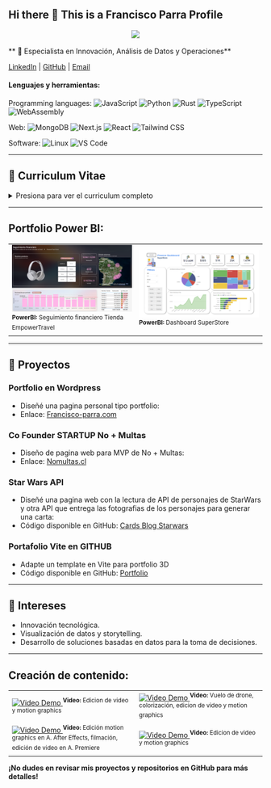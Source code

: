 ## Hi there 👋 This is a Francisco Parra Profile
<p align="center">
  <img src="https://readme-typing-svg.herokuapp.com?color=0366d6&lines=Hello+World!;Bienvenido+a+mi+perfil+de+GitHub!;Innovación+y+Análisis+de+Datos!" />
</p>

** 🚀 Especialista en Innovación, Análisis de Datos y Operaciones**  

[LinkedIn](https://www.linkedin.com/in/francisco-parra-hermosilla/) | [GitHub](https://github.com/fjparrah/) | [Email](mailto:fjparrah@gmail.com)  

<h4 align="left">Lenguajes y herramientas:</h4>

Programming languages:
![JavaScript](https://img.shields.io/badge/JavaScript-F7DF1E?logo=javascript&logoColor=black&style=for-the-badge)
![Python](https://img.shields.io/badge/Python-3776AB?logo=python&logoColor=white&style=for-the-badge)
![Rust](https://img.shields.io/badge/Rust-000000?logo=rust&logoColor=white&style=for-the-badge)
![TypeScript](https://img.shields.io/badge/TypeScript-3178C6?logo=typescript&logoColor=white&style=for-the-badge)
![WebAssembly](https://img.shields.io/badge/WebAssembly-654FF0?logo=webassembly&logoColor=white&style=for-the-badge)

Web:
![MongoDB](https://img.shields.io/badge/MongoDB-47A248?logo=mongodb&logoColor=white&style=for-the-badge)
![Next.js](https://img.shields.io/badge/Next.js-000000?logo=next.js&logoColor=white&style=for-the-badge)
![React](https://img.shields.io/badge/React-61DAFB?logo=react&logoColor=black&style=for-the-badge)
![Tailwind CSS](https://img.shields.io/badge/Tailwind_CSS-06B6D4?logo=tailwindcss&logoColor=white&style=for-the-badge)

Software:
![Linux](https://img.shields.io/badge/Linux-FCC624?logo=Linux&logoColor=black&style=for-the-badge)
![VS Code](https://img.shields.io/badge/VSCode-007ACC?logo=visualstudiocode&logoColor=white&style=for-the-badge)

<!--
<p>
<a href="https://code.visualstudio.com/" target="_blank"> <img src="https://cdn.jsdelivr.net/gh/devicons/devicon/icons/vscode/vscode-original.svg" alt="css3" width="40" height="40"/> </a> 
<a href="https://developer.mozilla.org/es/docs/Glossary/HTML5" target="_blank"> <img src="https://cdn.jsdelivr.net/gh/devicons/devicon/icons/html5/html5-original.svg" alt="css3" width="40" height="40"/> </a> 
<a href="https://www.w3schools.com/css/" target="_blank"> <img src="https://raw.githubusercontent.com/devicons/devicon/master/icons/css3/css3-original-wordmark.svg" alt="css3" width="40" height="40"/> </a> 
<a href="https://firebase.google.com/" target="_blank"> <img src="https://www.vectorlogo.zone/logos/firebase/firebase-icon.svg" alt="firebase" width="40" height="40"/> </a> 
<a href="https://developer.mozilla.org/en-US/docs/Web/JavaScript" target="_blank"> <img src="https://raw.githubusercontent.com/devicons/devicon/master/icons/javascript/javascript-original.svg" alt="javascript" width="40" height="40"/> </a> 
<a href="https://www.linux.org/" target="_blank"> <img src="https://raw.githubusercontent.com/devicons/devicon/master/icons/linux/linux-original.svg" alt="linux" width="40" height="40"/> </a> 
<a href="https://www.mongodb.com/" target="_blank"> <img src="https://raw.githubusercontent.com/devicons/devicon/master/icons/mongodb/mongodb-original-wordmark.svg" alt="mongodb" width="40" height="40"/> </a> 
<a href="https://www.mysql.com/" target="_blank"> <img src="https://raw.githubusercontent.com/devicons/devicon/master/icons/mysql/mysql-original-wordmark.svg" alt="mysql" width="40" height="40"/> </a> 
<a href="https://www.nginx.com" target="_blank"> <img src="https://raw.githubusercontent.com/devicons/devicon/master/icons/nginx/nginx-original.svg" alt="nginx" width="40" height="40"/> </a> 
<a href="https://nodejs.org" target="_blank"> <img src="https://raw.githubusercontent.com/devicons/devicon/master/icons/nodejs/nodejs-original-wordmark.svg" alt="nodejs" width="40" height="40"/> </a> 
<a href="https://www.postgresql.org" target="_blank"> <img src="https://raw.githubusercontent.com/devicons/devicon/master/icons/postgresql/postgresql-original-wordmark.svg" alt="postgresql" width="40" height="40"/> </a> 
<a href="https://www.python.org" target="_blank"> <img src="https://raw.githubusercontent.com/devicons/devicon/master/icons/python/python-original.svg" alt="python" width="40" height="40"/> </a> 
<a href="https://reactjs.org/" target="_blank"> <img src="https://raw.githubusercontent.com/devicons/devicon/master/icons/react/react-original-wordmark.svg" alt="react" width="40" height="40"/> </a>  <a href="https://vuejs.org/" target="_blank"> <img src="https://raw.githubusercontent.com/devicons/devicon/master/icons/vuejs/vuejs-original-wordmark.svg" alt="vuejs" width="40" height="40"/> </a>
<a href="https://webpack.js.org" target="_blank"> <img src="https://raw.githubusercontent.com/devicons/devicon/d00d0969292a6569d45b06d3f350f463a0107b0d/icons/webpack/webpack-original-wordmark.svg" alt="webpack" width="40" height="40"/> </a> 
<a href="https://github.com/" target="_blank"> <img src="https://user-images.githubusercontent.com/3369400/139448065-39a229ba-4b06-434b-bc67-616e2ed80c8f.png" alt="webpack" width="40" height="40"/> </a>
<a href="https://www.microsoft.com/es-es/power-platform/products/power-bi" target="_blank"> <img src="https://github.com/user-attachments/assets/8138b220-63c4-4d07-86f1-8c77929155fa" alt="webpack" width="40" height="40"/> </a></p>


 
<p align="center">
<img src="https://media.giphy.com/media/13HgwGsXF0aiGY/giphy.gif" width="400" alt="Working on Data">  
</p>
-->

---

## 💼 **Curriculum Vitae**  

<details>
<summary>Presiona para ver el curriculum completo</summary>  
  
### **Líder de Innovación y Tecnología**  
**Somacor Chile S.A.** (Marzo 2024 - Presente)  
- Desarrollar procesos de innovación en proyectos de Seguridad Industrial y Aseo Industrial dentro del sector minero, gestionando vinculación con startups, universidades y proveedores tecnológicos para la implementación de proyectos.
- Evaluar proyectos tecnológicos y licitaciones por montos superiores a $1MM USD, garantizando su alineación con los objetivos estratégicos de la empresa y las necesidades del client
- Dirigir investigaciones sobre tecnologías y su aplicación en servicios, fortaleciendo la propuesta de valor de la empresa.
- Representar a la organización como consultor de innovación tecnológica para los principales clientes, ofreciendo soluciones personalizadas.

Logros
- Desarrollar solución tecnológica para la gestión de fallas y mantenimiento para equipos mineros aumentando la continuidad operacional en un 50%
- Gestionar cartera de proyectos de innovación tecnológica, logrando la ejecución de 5 proyectos estratégicos con un retorno de inversión (ROI) del 120%.
- Implementar metodología de marketing B2B y software CRM para la administración de las relaciones con los clientes.

### **Líder de Área Comercial y Business Intelligence**  
**Somacor Chile S.A.** (Enero 2023 - Febrero 2024)  
- Supervisar y optimizar canales de atención, mejorando la experiencia de clientes tanto internos y como externos.
- Dirigir el control de gestión documental, seguimiento de estados de pago, hojas de servicio y facturación.
- Desarrollar y mantener sistema de información para el seguimiento y control de contratos.
- Implementar proyectos de BI en áreas clave (comercial, operativa y RR.HH.), impulsando decisiones estratégicas.
- Proponer KPIs para la gestión documental y comercial, y elaboré reportes semanales sobre estados de pago, facturación y proyecciones de ingresos.

Logros
- Asegurar la entrega de estados de pago y documentación a tiempo a mandantes de un 74% a un 98%.
- Gestionar la recepción a tiempo de hojas de servicios del 83% al 97%, reduciendo retrasos en emisión de facturas de 5 días a 1 día.
- Supervisar el ingreso de información pendiente y vencida de colaboradores en TALANA, evitando multas y problemas contractuales.
- Desarrollar informes automatizados acelerando la toma de decisiones y reduciendo el riesgo de fallas en estados de pago y facturación en un 98%

### **Jefe Operaciones HUB de distribución Coquimbo**  
**Starken** (2020 - 2022)  
- Controlar las operaciones en HUB de Distribución de 3.500 m2, aasegurando la cadena de distribución de más de 70.000 entregas a domicilio por mes, con más de 120 personas a cargo.
- Dirigir y gestionar las relaciones con proveedores de transporte externos.
- Controlar y auditar procesos de Inventario, Logística inversa y control de gestión. 

Logros
- Dirigir la implementación de aplicación de Ruteo (Circuit) que permitió disminuir en 10% el tiempo en ruta de los móviles, aumentando la eficiencia de entrega en 5%.
- Desarrollar e implementar sistema de análisis de datos en Power BI para inventario, análisis de carga sin movimiento e incidencias que permite la revisión diaria de estado de carga, disminuyendo la perdida y merma en un 90%.


### **Jefe Agencias de Carga Coquimbo, La Serena y Vicuña**  
**Starken** (2017 - 2020)  

Logros
- Establecer procedimientos para clientes E-commerce vía formularios (google form) para procesamiento masivo de envíos disminuyendo en un 30% el tiempo de procesamiento de carga.
- Implementar dashboard operativo/táctico en PowerBi aumentando la eficiencia operacional en un 15%.}
- Desarrollar sistema de control en PowerBI, para la planificación de mantenciones preventivas y correctivas de móviles de reparto aumentando su tiempo de operación en un 20%.


### **Jefe de Agencias de Carga La Serena**  
**Starken** (2012 - 2017)  

Logros
- Implementar sistema de bodegas en agencias que aumento en un 50% los tiempos de ubicación de productos y entregas a clientes.
- Desarrollar manuales de gestión y videos instruccionales que disminuyó en un 60% la utilización de personal de capacitación a los nuevos colaboradores. 


### **Encargado de Infraestructura TI**  
**Poder Judicial** (2009 - 2012)  

Logros
- Diseño, desarrollo y mantenimiento de aplicación informática con lenguaje PHP y base de datos MySQL para el control de insumos y materiales de bodega disminuyendo la perdida y merma de insumos en un 90%.
- Diseño, desarrollo y mantenimiento de sistema de correspondencia interna en lenguaje PHP y base de datos MySQL. 

---

## 📚 **Educación**  

**Magister en Innovación**  
Pontificia Universidad Catolica de Chile (2021 - 2023) 

**Diplomado en Logística**  
Pontificia Universidad Catolica de Chile (2016 - 2017) 

**Ingeniería Civil Industrial**  
Universidad del Mar (2010 - 2013) 

**Ingeniería Civil en Informática**  
Pontificia Universidad Catolica de Chile (2003 - 2009) 

Certificaciones relevantes:  
- **Desarrollador FullStack** - 4 Geeks Academy (2023)  
- **SCRUM Master** - AgileChile (2023)
- **Design Thinking** - AgileChile (2022)
- **SQL para analisis de datos** - Desafio LATAM (2022)
- **Data Analys** - Coderhouse (2022)
- **Coaching en comunicación y liderazgo** - SpeakerCoach (2022)
- **Inglés Intermedio, niveles B2 al I4** - Instituto Chileno-norteamericano La Serena (2020 2021)
  
---

## 🛠️ **Habilidades Técnicas**  
- **Lenguajes:** Python, SQL, R,  Javascript, React
- **Herramientas:** Power BI, Tableau, Excel avanzado  
- **Bases de datos:** MySQL, PostgreSQL, MongoDB  
- **Metodologías:** Agile, Lean Startup, Running Lean, Design Thinking  

</details>

---

## **Portfolio Power BI:**
<table>
  <tr>
    <td width="50%"><a href="https://github.com/fjparrah/PBI-Seguimiento-financiero-EmpowerTravel-Store">
  <a href="https://github.com/fjparrah/PBI-Seguimiento-financiero-EmpowerTravel-Store">
    <img width="100%" src="https://github.com/fjparrah/PBI-Seguimiento-financiero-EmpowerTravel-Store/blob/main/PowerBI%20tiendas.png" alt="Imagen">
  </a>
 <sup><strong>PowerBI:</strong> Seguimiento financiero Tienda EmpowerTravel</sup>
     <td width="50%"><a href="https://www.novypro.com/profile_about/franciscoparra?Popup=memberProject&Data=1682116889675x145766686508100200">
  <a href="https://www.novypro.com/profile_about/franciscoparra?Popup=memberProject&Data=1682116889675x145766686508100200">
    <img width="100%" src="https://github.com/fjparrah/PBI-Seguimiento-financiero-EmpowerTravel-Store/blob/main/Superstore%20PBI.png" alt="Imagen">
  </a>
 <sup><strong>PowerBI:</strong> Dashboard SuperStore</sup>
  </tr>
      <!--
 <tr>
    <td width="50%"><a href="https://www.youtube.com/watch?v=3nmiS_BIjSo">
  <a href="https://www.youtube.com/watch?v=3nmiS_BIjSo">
    <img width="100%" src="https://img.youtube.com/vi/3nmiS_BIjSo/0.jpg" alt="Video Demo">
  </a>
 <sup><strong>Video:</strong> Edición motion graphics en A. After Effects, filmación, edición de video en A. Premiere</sup>
    <td width="50%"><a href="https://www.youtube.com/watch?v=nZkT9c49dF4">
  <a href="https://www.youtube.com/watch?v=nZkT9c49dF4">
    <img width="100%" src="https://img.youtube.com/vi/nZkT9c49dF4/0.jpg" alt="Video Demo">
  </a>
 <sup><strong>Video:</strong> Edicion de video y motion graphics</sup>
  </tr>
    <tr>
    <td width="50%"><a href="https://twitter.com/github/status/1384130507898720262"><img width="100%" src="https://user-images.githubusercontent.com/121322/131424175-5150da6e-ccc7-4da3-b949-6654eec0b3dc.gif"></a><br><sup><strong>Video:</strong> NASA JPL</sup></td>
    <td width="50%"><a href="https://twitter.com/github/status/1374087749234528260"><img width="100%" src="https://user-images.githubusercontent.com/121322/154590945-71e523eb-0b40-4781-88b6-6cc0b4195763.gif"></a><br><sup><strong>Creative:</strong> GitHub CTF</sup></td>
  </tr>
  <tr>
    <td width="50%"><a href="https://twitter.com/github/status/572862961850589184"><img width="100%" src="https://user-images.githubusercontent.com/121322/154597715-da89bb07-2a80-4974-8ded-7e1083be2ee2.gif"></a><br><sup><strong>Video:</strong> Epic Games & Unreal Engine on the 'Hub</sup></td>
    <td width="50%"><a href="https://twitter.com/github/status/131433236306993152"><img width="100%" src="https://user-images.githubusercontent.com/121322/154594670-b51d40e1-5ecf-4ba5-8299-5ce602618648.png"></a><br><sup><strong>Engineer:</strong> GitHub Enterprise</sup></td>
  </tr>
      -->
</table>

---

## 🚀 **Proyectos**  

### **Portfolio en Wordpress**  
- Diseñé una pagina personal tipo portfolio:  
- Enlace: [Francisco-parra.com](https://francisco-parra.com)  

### **Co Founder STARTUP No + Multas**  
- Diseño de pagina web para MVP de No + Multas:  
- Enlace: [Nomultas.cl](https://www.nomultas.cl)

### **Star Wars API**  
- Diseñé una pagina web con la lectura de API de personajes de StarWars y otra API que entrega las fotografias de los personajes para generar una carta:  
- Código disponible en GitHub: [Cards Blog Starwars](https://github.com/fjparrah/4geeks-cards-blog-starwars)

<!--
### **Dashboard de KPIs en Power BI**  
- Creé un dashboard interactivo para monitorear métricas de Finanzas y Logística un set de datos llamado Super Store de kaggle para aprobar el certificado de Data Analyst de CoderHouse .  
- Incluye dashboard de Finzanzas, Logistica y Top 10.
- Proyecto disponible en NovyPro: [Portfolio](https://www.novypro.com/profile_about/franciscoparra?Popup=memberProject&Data=1682116889675x145766686508100200)
-->
### **Portafolio Vite en GITHUB**  
- Adapte un template en Vite para portfolio 3D  
- Código disponible en GitHub: [Portfolio](https://github.com/fjparrah/React-personal-portfolio)

---

## 🌟 **Intereses**  
- Innovación tecnológica.  
- Visualización de datos y storytelling.  
- Desarrollo de soluciones basadas en datos para la toma de decisiones.  

---

## **Creación de contenido:**
<table>
  <tr>
    <td width="50%"><a href="https://www.youtube.com/watch?v=kqbWJ1R24DA">
  <a href="https://www.youtube.com/watch?v=kqbWJ1R24DA">
    <img width="100%" src="https://img.youtube.com/vi/kqbWJ1R24DA/0.jpg" alt="Video Demo">
  </a>
 <sup><strong>Video:</strong> Edicion de video y motion graphics</sup>
    <td width="50%"><a href="https://www.youtube.com/watch?v=89YC1ya-D5k">
  <a href="https://www.youtube.com/watch?v=89YC1ya-D5k">
    <img width="100%" src="https://img.youtube.com/vi/89YC1ya-D5k/0.jpg" alt="Video Demo">
  </a>
 <sup><strong>Video:</strong> Vuelo de drone, colorización, edicion de video y motion graphics</sup>
  </tr>
 <tr>
    <td width="50%"><a href="https://www.youtube.com/watch?v=3nmiS_BIjSo">
  <a href="https://www.youtube.com/watch?v=3nmiS_BIjSo">
    <img width="100%" src="https://img.youtube.com/vi/3nmiS_BIjSo/0.jpg" alt="Video Demo">
  </a>
 <sup><strong>Video:</strong> Edición motion graphics en A. After Effects, filmación, edición de video en A. Premiere</sup>
    <td width="50%"><a href="https://www.youtube.com/watch?v=nZkT9c49dF4">
  <a href="https://www.youtube.com/watch?v=nZkT9c49dF4">
    <img width="100%" src="https://img.youtube.com/vi/nZkT9c49dF4/0.jpg" alt="Video Demo">
  </a>
 <sup><strong>Video:</strong> Edicion de video y motion graphics</sup>
  </tr>
  <!--
  <tr>
    <td width="50%"><a href="https://twitter.com/github/status/1384130507898720262"><img width="100%" src="https://user-images.githubusercontent.com/121322/131424175-5150da6e-ccc7-4da3-b949-6654eec0b3dc.gif"></a><br><sup><strong>Video:</strong> NASA JPL</sup></td>
    <td width="50%"><a href="https://twitter.com/github/status/1374087749234528260"><img width="100%" src="https://user-images.githubusercontent.com/121322/154590945-71e523eb-0b40-4781-88b6-6cc0b4195763.gif"></a><br><sup><strong>Creative:</strong> GitHub CTF</sup></td>
  </tr>
  <tr>
    <td width="50%"><a href="https://twitter.com/github/status/572862961850589184"><img width="100%" src="https://user-images.githubusercontent.com/121322/154597715-da89bb07-2a80-4974-8ded-7e1083be2ee2.gif"></a><br><sup><strong>Video:</strong> Epic Games & Unreal Engine on the 'Hub</sup></td>
    <td width="50%"><a href="https://twitter.com/github/status/131433236306993152"><img width="100%" src="https://user-images.githubusercontent.com/121322/154594670-b51d40e1-5ecf-4ba5-8299-5ce602618648.png"></a><br><sup><strong>Engineer:</strong> GitHub Enterprise</sup></td>
  </tr>
      -->
</table>

**¡No dudes en revisar mis proyectos y repositorios en GitHub para más detalles!**

<!--
**fjparrah/fjparrah** is a ✨ _special_ ✨ repository because its `README.md` (this file) appears on your GitHub profile.

Here are some ideas to get you started:

- 🔭 I’m currently working on ...
- 🌱 I’m currently learning ...
- 👯 I’m looking to collaborate on ...
- 🤔 I’m looking for help with ...
- 💬 Ask me about ...
- 📫 How to reach me: ...
- 😄 Pronouns: ...
- ⚡ Fun fact: ...
-->
